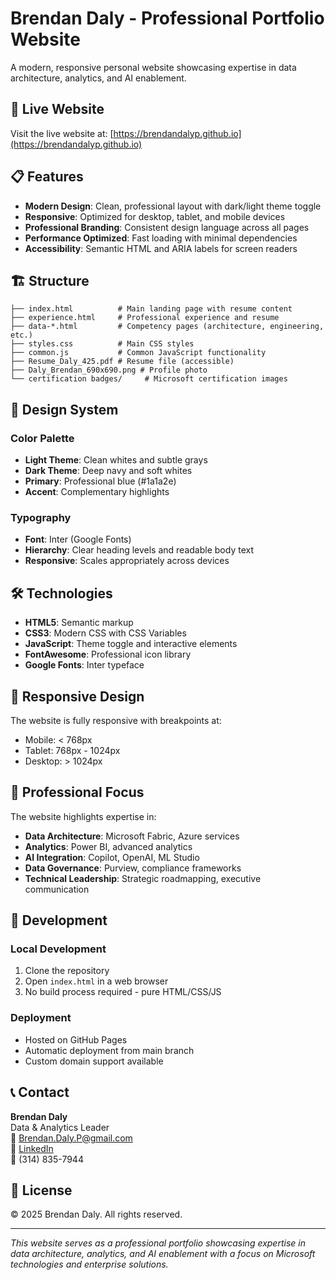 # Brendan Daly - Professional Portfolio Website

A modern, responsive personal website showcasing expertise in data architecture, analytics, and AI enablement.

## 🚀 Live Website
Visit the live website at: [https://brendandalyp.github.io](https://brendandalyp.github.io)

## 📋 Features

- **Modern Design**: Clean, professional layout with dark/light theme toggle
- **Responsive**: Optimized for desktop, tablet, and mobile devices
- **Professional Branding**: Consistent design language across all pages
- **Performance Optimized**: Fast loading with minimal dependencies
- **Accessibility**: Semantic HTML and ARIA labels for screen readers

## 🏗️ Structure

```
├── index.html          # Main landing page with resume content
├── experience.html     # Professional experience and resume
├── data-*.html         # Competency pages (architecture, engineering, etc.)
├── styles.css          # Main CSS styles
├── common.js           # Common JavaScript functionality
├── Resume_Daly_425.pdf # Resume file (accessible)
├── Daly_Brendan_690x690.png # Profile photo
└── certification badges/     # Microsoft certification images
```

## 🎨 Design System

### Color Palette
- **Light Theme**: Clean whites and subtle grays
- **Dark Theme**: Deep navy and soft whites
- **Primary**: Professional blue (#1a1a2e)
- **Accent**: Complementary highlights

### Typography
- **Font**: Inter (Google Fonts)
- **Hierarchy**: Clear heading levels and readable body text
- **Responsive**: Scales appropriately across devices

## 🛠️ Technologies

- **HTML5**: Semantic markup
- **CSS3**: Modern CSS with CSS Variables
- **JavaScript**: Theme toggle and interactive elements
- **FontAwesome**: Professional icon library
- **Google Fonts**: Inter typeface

## 📱 Responsive Design

The website is fully responsive with breakpoints at:
- Mobile: < 768px
- Tablet: 768px - 1024px
- Desktop: > 1024px

## 🎯 Professional Focus

The website highlights expertise in:
- **Data Architecture**: Microsoft Fabric, Azure services
- **Analytics**: Power BI, advanced analytics
- **AI Integration**: Copilot, OpenAI, ML Studio
- **Data Governance**: Purview, compliance frameworks
- **Technical Leadership**: Strategic roadmapping, executive communication

## 🔧 Development

### Local Development
1. Clone the repository
2. Open `index.html` in a web browser
3. No build process required - pure HTML/CSS/JS

### Deployment
- Hosted on GitHub Pages
- Automatic deployment from main branch
- Custom domain support available

## 📞 Contact

**Brendan Daly**  
Data & Analytics Leader  
📧 Brendan.Daly.P@gmail.com  
💼 [LinkedIn](https://www.linkedin.com/in/dalybi/)  
📱 (314) 835-7944  

## 📄 License

© 2025 Brendan Daly. All rights reserved.

---

*This website serves as a professional portfolio showcasing expertise in data architecture, analytics, and AI enablement with a focus on Microsoft technologies and enterprise solutions.*